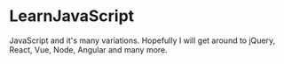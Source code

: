 # LearnJavaScript
JavaScript and it's many variations. Hopefully I will get around to jQuery, React, Vue, Node, Angular and many more. 
